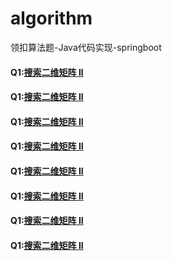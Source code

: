# algorithm
领扣算法题-Java代码实现-springboot

#### Q1:[搜索二维矩阵 II](https://github.com/flyingwzb/algorithm/blob/master/src/main/java/com/example/demo/day01/Solution.java)
#### Q1:[搜索二维矩阵 II](https://github.com/flyingwzb/algorithm/blob/master/src/main/java/com/example/demo/day01/Solution.java)
#### Q1:[搜索二维矩阵 II](https://github.com/flyingwzb/algorithm/blob/master/src/main/java/com/example/demo/day01/Solution.java)
#### Q1:[搜索二维矩阵 II](https://github.com/flyingwzb/algorithm/blob/master/src/main/java/com/example/demo/day01/Solution.java)
#### Q1:[搜索二维矩阵 II](https://github.com/flyingwzb/algorithm/blob/master/src/main/java/com/example/demo/day01/Solution.java)
#### Q1:[搜索二维矩阵 II](https://github.com/flyingwzb/algorithm/blob/master/src/main/java/com/example/demo/day01/Solution.java)
#### Q1:[搜索二维矩阵 II](https://github.com/flyingwzb/algorithm/blob/master/src/main/java/com/example/demo/day01/Solution.java)
#### Q1:[搜索二维矩阵 II](https://github.com/flyingwzb/algorithm/blob/master/src/main/java/com/example/demo/day01/Solution.java)
